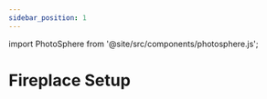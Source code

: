 ```yaml
---
sidebar_position: 1
---
```


import PhotoSphere from '@site/src/components/photosphere.js';

# Fireplace Setup

<PhotoSphere path='img/veterans-room-equirectangular.jpg' />
